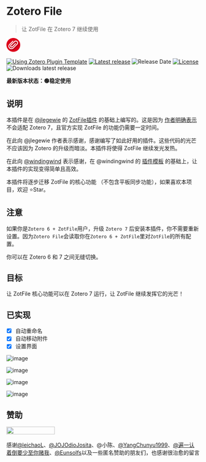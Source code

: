 # Zotero File

> 让 ZotFile 在 Zotero 7 继续使用

<img src="addon/chrome/content/icons/favicon.png" width="36px" height="36px">

[![Using Zotero Plugin Template](https://img.shields.io/badge/Using-Zotero%20Plugin%20Template-blue?style=flat-round&logo=github)](https://github.com/windingwind/zotero-plugin-template)
[![Latest release](https://img.shields.io/github/v/release/MuiseDestiny/zotero-file)](https://github.com/MuiseDestiny/zotero-file/releases)
![Release Date](https://img.shields.io/github/release-date/MuiseDestiny/zotero-file?color=9cf)
[![License](https://img.shields.io/github/license/MuiseDestiny/zotero-file)](https://github.com/MuiseDestiny/zotero-file/blob/master/LICENSE)
![Downloads latest release](https://img.shields.io/github/downloads/MuiseDestiny/zotero-file/latest/total?color=yellow)

**最新版本状态：🟢稳定使用**

## 说明

本插件是在 [@jlegewie](https://github.com/jlegewie) 的 [ZotFile插件](https://github.com/jlegewie/zotfile) 的基础上编写的。这是因为 [作者明确表示](https://github.com/jlegewie/zotfile/issues/655#issuecomment-1595364307) 不会适配 Zotero 7，且官方实现 ZotFile 的功能仍需要一定时间。

在此向 @jlegewie 作者表示感谢，感谢编写了如此好用的插件。这些代码的光芒不应该因为 Zotero 的升级而暗淡。本插件将使得 ZotFile 继续发光发热。

在此向 [@windingwind](https://github.com/windingwind) 表示感谢，在 @windingwind 的 [插件模板](https://github.com/windingwind/zotero-plugin-template) 的基础上，让本插件的实现变得简单且高效。

本插件将逐步迁移 ZotFile 的核心功能 （不包含平板同步功能），如果喜欢本项目，欢迎 ⭐Star。

## 注意

如果你是`Zotero 6 + ZotFile`用户，升级 `Zotero 7` 后安装本插件，你不需要重新设置。因为`Zotero File`会读取你在`Zotero 6 + ZotFile`里对`ZotFile`的所有配置。

你可以在 Zotero 6 和 7 之间无缝切换。

## 目标

让 ZotFile 核心功能可以在 Zotero 7 运行，让 ZotFile 继续发挥它的光芒！

## 已实现

- [x] 自动重命名
- [x] 自动移动附件
- [x] 设置界面

![image](https://github.com/MuiseDestiny/zotero-file/assets/51939531/3c0dba64-0b78-40b5-aba1-d4bdf494a70f)

![image](https://github.com/MuiseDestiny/zotero-file/assets/51939531/03018858-5f38-44ca-b5dc-0024d6d96143)

![image](https://github.com/MuiseDestiny/zotero-file/assets/51939531/936fd6ab-c1c6-4b35-b20b-5500b59a9798)

![image](https://github.com/MuiseDestiny/zotero-file/assets/51939531/9c7a3be2-6776-448d-94f8-adf28559e3a3)

## 赞助

<img src="https://user-images.githubusercontent.com/51939531/227145474-ca165a93-fcf2-4b47-baf4-ea6b29f43d99.png" width="50%" height="50%">

感谢[@leichaoL](https://github.com/leichaoL)、[@JOJOdioJosita](https://github.com/JOJOdioJosita)、@小陈、[@YangChunyu1999](https://github.com/YangChunyu1999)、[@遍一认着倒要少至你赌我](https://b23.tv/JjHR5ON)、[@Eunsolfs](https://github.com/Eunsolfs)以及一些匿名赞助的朋友们，也感谢很治愈的留言
